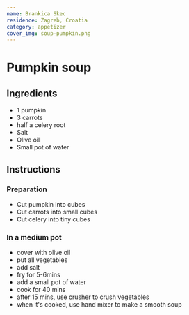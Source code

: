 ```yaml
---
name: Brankica Skec
residence: Zagreb, Croatia
category: appetizer
cover_img: soup-pumpkin.png
---
```


# Pumpkin soup
## Ingredients 
* 1 pumpkin
* 3 carrots
* half a celery root
* Salt
* Olive oil
* Small pot of water

## Instructions
### Preparation
* Cut pumpkin into cubes
* Cut carrots into small cubes
* Cut celery into tiny cubes

### In a medium pot
* cover with olive oil
* put all vegetables
* add salt
* fry for 5-6mins
* add a small pot of water
* cook for 40 mins
* after 15 mins, use crusher to crush vegetables
* when it's cooked, use hand mixer to make a smooth soup
